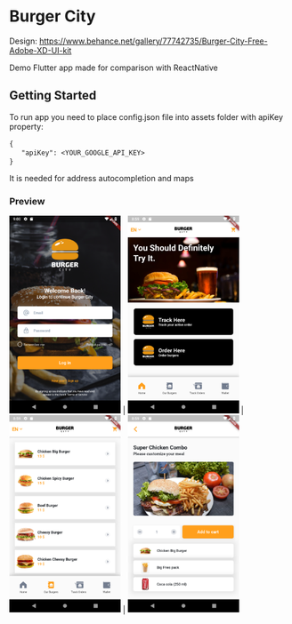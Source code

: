 # Burger City

Design: https://www.behance.net/gallery/77742735/Burger-City-Free-Adobe-XD-UI-kit

Demo Flutter app made for comparison with ReactNative

## Getting Started

To run app you need to place config.json file into assets folder with apiKey property:

```
{
   "apiKey": <YOUR_GOOGLE_API_KEY>
}
```

It is needed for address autocompletion and maps 

### Preview

<img width=200 src="./screenshot_1.png"/> | <img width=200 src="./screenshot_2.png"/> | <img width=200 src="./screenshot_3.png"/> | <img width=200 src="./screenshot_4.png"/> 
